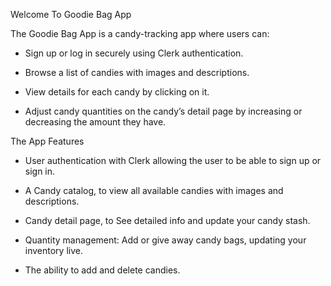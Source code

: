 Welcome To Goodie Bag App



  The Goodie Bag App is a candy-tracking app where users can:
  
   - Sign up or log in securely using Clerk authentication.
  
   - Browse a list of candies with images and descriptions.
  
   - View details for each candy by clicking on it.
  
   - Adjust candy quantities on the candy’s detail page by increasing or decreasing the amount they have.
  
  The App Features
  
   - User authentication with Clerk allowing the user to be able to sign up or sign in.
  
   - A Candy catalog, to view all available candies with images and descriptions.
  
   - Candy detail page, to See detailed info and update your candy stash.
  
   - Quantity management: Add or give away candy bags, updating your inventory live.

   - The ability to add and delete candies.
